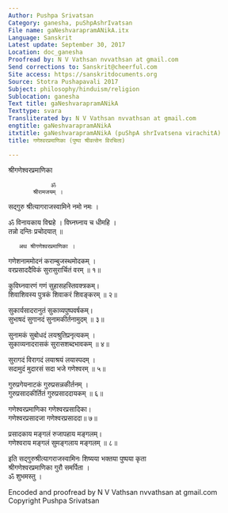 ```yaml
---
Author: Pushpa Srivatsan
Category: ganesha, puShpAshrIvatsan
File name: gaNeshvarapramANikA.itx
Language: Sanskrit
Latest update: September 30, 2017
Location: doc_ganesha
Proofread by: N V Vathsan nvvathsan at gmail.com
Send corrections to: Sanskrit@cheerful.com
Site access: https://sanskritdocuments.org
Source: Stotra Pushapavali 2017
Subject: philosophy/hinduism/religion
Sublocation: ganesha
Text title: gaNeshvarapramANikA
Texttype: svara
Transliterated by: N V Vathsan nvvathsan at gmail.com
engtitle: gaNeshvarapramANikA
itxtitle: gaNeshvarapramANikA (puShpA shrIvatsena virachitA)
title: गणेश्वरप्रमाणिका (पुष्पा श्रीवत्सेन विरचिता)

---
```

  
 श्रीगणेश्वरप्रमाणिका   
  
                ॐ  
           श्रीरामजयम् ।  
सद्गुरु श्रीत्यागराजस्वामिने नमो नमः ।  
  
ॐ विनायकाय विद्महे । विघ्नघ्नाय च धीमहि ।  
तन्नो दन्तिः प्रचोदयात् ॥  
  
       अथ श्रीगणेश्वरप्रमाणिका ।  
गणेशनाममोदनं कराम्बुजस्थमोदकम् ।  
वरप्रसाददैविकं सुरासुरार्चितं वरम्  ॥ १॥  
  
कुविघ्नवारणं गणं सुहासहस्तिवक्त्रकम्।  
शिवाशिवस्य पुत्रकं शिवाकरं शिवङ्करम्  ॥ २॥  
  
सुकार्यसादरानुतं सुकाव्यपुष्पवर्षकम्।  
सुभाषदं सुगानदं सुनामकीर्तनामुदम् ॥ ३॥  
  
सुनामकं सुबोधदं लयश्रुतिप्रनृत्यकम् ।  
सुकाव्यनादरासकं सुरासशब्दभावकम्  ॥ ४॥  
  
सुरागदं विरागदं लयाश्रयं लयास्पदम् ।  
सदामुदं मुदारसं सदा भजे गणेश्वरम्  ॥ ५॥  
  
गुरुप्रगेयनाटकं गुरुप्रसन्नकीर्तनम् ।  
गुरुप्रसादकीर्तितं गुरुप्रसाददायकम्   ॥ ६॥  
  
गणेश्वरप्रमाणिका गणेश्वरप्रसादिका।  
गणेश्वरप्रसादजा  गणेश्वरप्रसाददा॥ ७॥  
  
प्रसादकाय मङ्गलं रुजापहाय मङ्गलम्।  
गणेश्वराय मङ्गलं सुमङ्गलाय मङ्गलम्  ॥ ८॥  
  
इति सद्गुरुश्रीत्यागराजस्वामिनः शिष्यया भक्तया पुष्पया कृता  
श्रीगणेश्वरप्रमाणिका गुरौ समर्पिता ।  
ॐ शुभमस्तु ।  
  
Encoded and proofread by N V Vathsan nvvathsan at gmail.com  
Copyright Pushpa Srivatsan  
  
